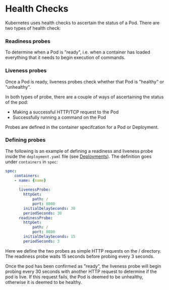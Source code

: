 # Health Checks

Kubernetes uses health checks to ascertain the status of a Pod. There are two types of health check:

### Readiness probes

To determine when a Pod is "ready", i.e. when a container has loaded everything that it needs to begin execution of commands.

### Liveness probes

Once a Pod is ready, liveness probes check whether that Pod is "healthy" or "unhealthy".

In both types of probe, there are a couple of ways of ascertaining the status of the pod:

* Making a successful HTTP/TCP request to the Pod
* Successfully running a command on the Pod

Probes are defined in the container specifcation for a Pod or Deployment.

### Defining probes

The following is an example of defining a readiness and liveness probe inside the `deployment.yaml` file \(see [Deployments](:/80511e6ee89943dab1577d8514f64ed2)\). The definition goes under `containers` in `spec`:

```yaml
spec:
    containers:
    - name: {name}
      .....
      livenessProbe:
        httpGet:
            path: /
            port: 8080
        initialDelaySeconds: 30
        periodSeconds: 30
      readinessProbe:
        httpGet:
            path: /
            port: 8080
        initialDelaySeconds: 15
        periodSeconds: 3
```

Here we define the two probes as simple HTTP requests on the / directory. The readiness probe waits 15 seconds before probing every 3 seconds.

Once the pod has been confirmed as "ready", the liveness probe will begin probing every 30 seconds with another HTTP request to determine if the pod is live. If this request fails, the Pod is deemed to be unhealthy, otherwise it is deemed to be healthy.

